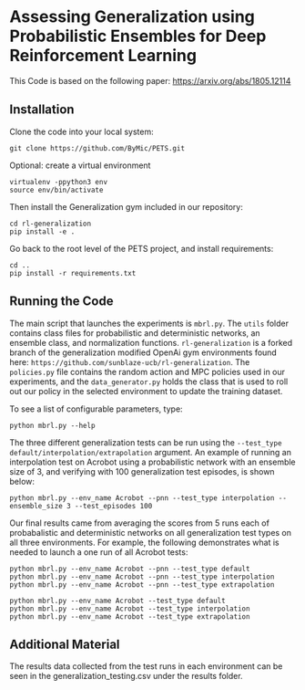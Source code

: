# Assessing Generalization using Probabilistic Ensembles for Deep Reinforcement Learning

This Code is based on the following paper: https://arxiv.org/abs/1805.12114

## Installation

Clone the code into your local system:
```
git clone https://github.com/ByMic/PETS.git
```

Optional: create a virtual environment
```
virtualenv -ppython3 env
source env/bin/activate
```

Then install the Generalization gym included in our repository:
```
cd rl-generalization
pip install -e .
```

Go back to the root level of the PETS project, and install requirements:
```
cd ..
pip install -r requirements.txt
```

## Running the Code
The main script that launches the experiments is ```mbrl.py```. The ```utils``` folder contains class files for probabilistic and deterministic networks, an ensemble class, and normalization functions. ```rl-generalization``` is a forked branch of the generalization modified OpenAi gym environments found here: ``` https://github.com/sunblaze-ucb/rl-generalization ```. The ```policies.py``` file contains the random action and MPC policies used in our experiments, and the ```data_generator.py``` holds the class that is used to roll out our policy in the selected environment to update the training dataset.

To see a list of configurable parameters, type:
```
python mbrl.py --help
```

The three different generalization tests can be run using the ```--test_type default/interpolation/extrapolation``` argument. An example of running an interpolation test on Acrobot using a probabilistic network with an ensemble size of 3, and verifying with 100 generalization test episodes, is shown below:
```
python mbrl.py --env_name Acrobot --pnn --test_type interpolation --ensemble_size 3 --test_episodes 100
```

Our final results came from averaging the scores from 5 runs each of probabalistic and deterministic networks on all generalization test types on all three environments. For example, the following demonstrates what is needed to launch a one run of all Acrobot tests:
```
python mbrl.py --env_name Acrobot --pnn --test_type default
python mbrl.py --env_name Acrobot --pnn --test_type interpolation
python mbrl.py --env_name Acrobot --pnn --test_type extrapolation

python mbrl.py --env_name Acrobot --test_type default
python mbrl.py --env_name Acrobot --test_type interpolation
python mbrl.py --env_name Acrobot --test_type extrapolation
```

## Additional Material
The results data collected from the test runs in each environment can be seen in the generalization_testing.csv under the results folder.



